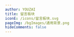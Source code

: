 ```yaml
---
author: YOUZAI
title: 留言板块
iconE: /icons/留言板块.svg
pageImg: /bgImages/通用背景.png
hideComments: false
---
```


